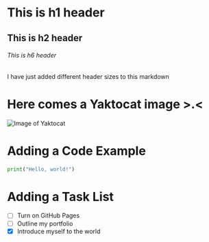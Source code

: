 # This is h1 header
## This is h2 header
###### This is h6 header
I have just added different header sizes to this markdown

# Here comes a Yaktocat image >.<

![Image of Yaktocat](https://octodex.github.com/images/yaktocat.png)

# Adding a Code Example

``` python
print("Hello, world!")
```

# Adding a Task List

- [ ] Turn on GitHub Pages
- [ ] Outline my portfolio
- [x] Introduce myself to the world
